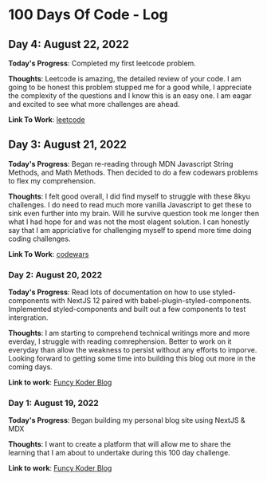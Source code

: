 # 100 Days Of Code - Log

## Day 4: August 22, 2022

**Today's Progress**: Completed my first leetcode problem. 

**Thoughts**: Leetcode is amazing, the detailed review of your code.
I am going to be honest this problem stupped me for a good while, I appreciate the complexity of the questions and I know this is an easy one.
I am eagar and excited to see what more challenges are ahead.

**Link To Work**: [leetcode](https://www.github/kcanamar/code-every-day/blob/main/leetcode.js)
## Day 3: August 21, 2022

**Today's Progress**: Began re-reading through MDN Javascript String Methods, and Math Methods. 
Then decided to do a few codewars problems to flex my comprehension. 

**Thoughts**: I felt good overall, I did find myself to struggle with these 8kyu challenges. 
I do need to read much more vanilla Javascript to get these to sink even further into my brain.
Will he survive question took me longer then what I had hope for and was not the most elagent solution.
I can honestly say that I am appriciative for challenging myself to spend more time doing coding challenges.

**Link To Work**: [codewars](https://www.github.com/kcanamar/code-every-day/blob/main/codewars.js)
### Day 2: August 20, 2022

**Today's Progress**: Read lots of documentation on how to use styled-components with NextJS 12 paired with babel-plugin-styled-components. Implemented styled-components and built out a few components to test intergration.

**Thoughts**: I am starting to comprehend technical writings more and more everday, I struggle with reading comrephension. Better to work on it everyday than allow the weakness to persist without any efforts to imporve. Looking forward to getting some time into building this blog out more in the coming days.

**Link to work**: [Funcy Koder Blog](https://github.com/kcanamar/funcy_koder_blog)
### Day 1: August 19, 2022
 
**Today's Progress**: Began building my personal blog site using NextJS & MDX

**Thoughts**: I want to create a platform that will allow me to share the learning that I am about to undertake during this 100 day challenge. 

**Link to work**: [Funcy Koder Blog](https://github.com/kcanamar/funcy_koder_blog)